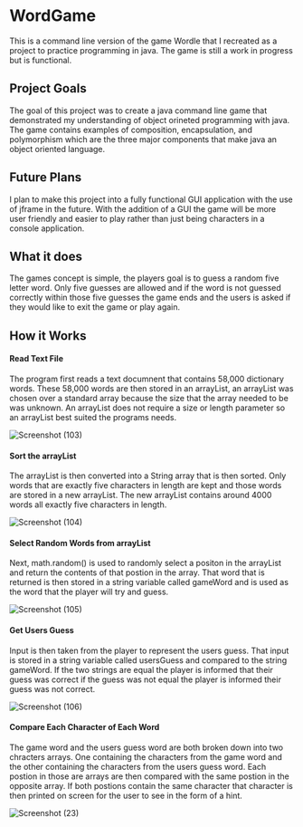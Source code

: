 # WordGame
This is a command line version of the game Wordle that I recreated as a project to practice programming in java. 
The game is still a work in progress but is functional.

## Project Goals
The goal of this project was to create a java command line game that demonstrated my understanding of object orineted programming with java. The game contains examples
of composition, encapsulation, and polymorphism which are the three major components that make java an object oriented language.

## Future Plans
I plan to make this project into a fully functional GUI application with the use of jframe in the future. With the addition of a GUI the game will be more user friendly and easier to play rather than just being characters in a console application.

## What it does
The games concept is simple, the players goal is to guess a random five letter word. Only five guesses are allowed and if the word is not guessed correctly within 
those five guesses the game ends and the users is asked if they would like to exit the game or play again.

## How it Works

#### Read Text File
The program first reads a text documnent that contains 58,000 dictionary words. These 58,000 words are then stored in an arrayList, an arrayList was chosen over a
standard array because the size that the array needed to be was unknown. An arrayList does not require a size or length parameter so an arrayList best suited the 
programs needs.

![Screenshot (103)](https://user-images.githubusercontent.com/90748206/162023973-3d6d58a7-2719-4eda-b202-5e9c35f511c3.png)

#### Sort the arrayList
The arrayList is then converted into a String array that is then sorted. Only words that are exactly five characters in length are kept and those words are stored in a 
new arrayList. The new arrayList contains around 4000 words all exactly five characters in length.

![Screenshot (104)](https://user-images.githubusercontent.com/90748206/162024783-862b25fa-17a3-46ef-b574-54bbdfae2a22.png)

#### Select Random Words from arrayList
Next, math.random() is used to randomly select a positon in the arrayList and return the contents of that postion in the array. That word that is returned is then 
stored in a string variable called gameWord and is used as the word that the player will try and guess.

![Screenshot (105)](https://user-images.githubusercontent.com/90748206/162025913-247f65f2-59d4-4cd7-8b44-72eb70dcd462.png)

#### Get Users Guess
Input is then taken from the player to represent the users guess. That input is stored in a string variable called usersGuess and compared to the string gameWord.
If the two strings are equal the player is informed that their guess was correct if the guess was not equal the player is informed their guess was not correct.

![Screenshot (106)](https://user-images.githubusercontent.com/90748206/162028338-fed6f6ea-b3bf-4cf7-827f-921a11ae900c.png)

#### Compare Each Character of Each Word
The game word and the users guess word are both broken down into two chracters arrays. One containing the characters from the game word and the other containing the characters from the users guess word. Each postion in those are arrays are then compared with the same postion in the opposite array. If both postions contain the same character that character is then printed on screen for the user to see in the form of a hint.

![Screenshot (23)](https://user-images.githubusercontent.com/90748206/164324505-b2d7a69b-a875-4a81-9946-8e8a6154d01a.png)
